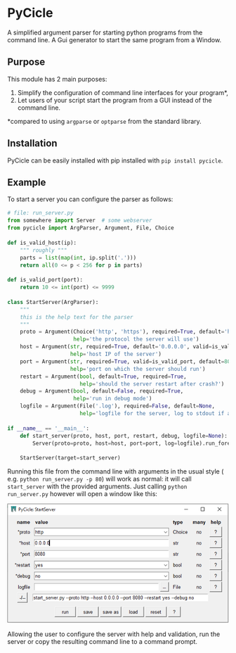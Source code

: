 # PyCicle
 A simplified argument parser for starting python programs from the command line. A Gui generator to start the same program from a Window.

## Purpose

This module has 2 main purposes:

1. Simplify the configuration of command line interfaces for your program*,
2. Let users of your script start the program from a GUI instead of the command line.

*compared to using `argparse` or `optparse` from the standard library.

## Installation

PyCicle can be easily installed with pip installed with `pip install pycicle`.

## Example

To start a server you can configure the parser as follows:

```python
# file: run_server.py
from somewhere import Server  # some webserver
from pycicle import ArgParser, Argument, File, Choice

def is_valid_host(ip):
    """ roughly """
    parts = list(map(int, ip.split('.')))
    return all(0 <= p < 256 for p in parts)

def is_valid_port(port):
    return 10 <= int(port) <= 9999

class StartServer(ArgParser):
    """
    this is the help text for the parser
    """
    proto = Argument(Choice('http', 'https'), required=True, default='http',
                     help='the protocol the server will use')
    host = Argument(str, required=True, default='0.0.0.0', valid=is_valid_host,
                    help='host IP of the server')
    port = Argument(str, required=True, valid=is_valid_port, default=8080,
                    help='port on which the server should run')
    restart = Argument(bool, default=True, required=True,
                       help='should the server restart after crash?')
    debug = Argument(bool, default=False, required=True,
                     help='run in debug mode')
    logfile = Argument(File('.log'), required=False, default=None,
                       help='logfile for the server, log to stdout if absent')

if __name__ == '__main__':
    def start_server(proto, host, port, restart, debug, logfile=None):
        Server(proto=proto, host=host, port=port, log=logfile).run_forever(restart=restart, debug=debug)

    StartServer(target=start_server)
```

Running this file from the command line with arguments in the usual style ( e.g. `python run_server.py -p 80`)  will work as normal: it will call `start_server` with the provided arguments. Just calling  `python run_server.py` however will open a window like this:

![window](pycicle/images/window.PNG)



Allowing the user to configure the server with help and validation, run the server or copy the resulting command line to a command prompt. 
